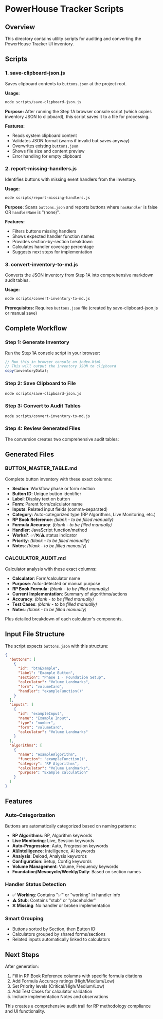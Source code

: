 # PowerHouse Tracker Scripts

## Overview

This directory contains utility scripts for auditing and converting the PowerHouse Tracker UI inventory.

## Scripts

### 1. save-clipboard-json.js
Saves clipboard contents to `buttons.json` at the project root.

**Usage:**
```bash
node scripts/save-clipboard-json.js
```

**Purpose:** After running the Step 1A browser console script (which copies inventory JSON to clipboard), this script saves it to a file for processing.

**Features:**
- Reads system clipboard content
- Validates JSON format (warns if invalid but saves anyway)
- Overwrites existing `buttons.json`
- Shows file size and content preview
- Error handling for empty clipboard

### 2. report-missing-handlers.js
Identifies buttons with missing event handlers from the inventory.

**Usage:**
```bash
node scripts/report-missing-handlers.js
```

**Purpose:** Scans `buttons.json` and reports buttons where `hasHandler` is false OR `handlerName` is "(none)".

**Features:**
- Filters buttons missing handlers
- Shows expected handler function names
- Provides section-by-section breakdown
- Calculates handler coverage percentage
- Suggests next steps for implementation

### 3. convert-inventory-to-md.js
Converts the JSON inventory from Step 1A into comprehensive markdown audit tables.

**Usage:**
```bash
node scripts/convert-inventory-to-md.js
```

**Prerequisites:** Requires `buttons.json` file (created by save-clipboard-json.js or manual save)

## Complete Workflow

### Step 1: Generate Inventory
Run the Step 1A console script in your browser:

```javascript
// Run this in browser console on index.html
// This will output the inventory JSON to clipboard
copy(inventoryData);
```

### Step 2: Save Clipboard to File
```bash
node scripts/save-clipboard-json.js
```

### Step 3: Convert to Audit Tables
```bash
node scripts/convert-inventory-to-md.js
```

### Step 4: Review Generated Files
The conversion creates two comprehensive audit tables:

## Generated Files

### BUTTON_MASTER_TABLE.md
Complete button inventory with these exact columns:
- **Section**: Workflow phase or form section
- **Button ID**: Unique button identifier  
- **Label**: Display text on button
- **Form**: Parent form/calculator name
- **Inputs**: Related input fields (comma-separated)
- **Category**: Auto-categorized type (RP Algorithms, Live Monitoring, etc.)
- **RP Book Reference**: *(blank - to be filled manually)*
- **Formula Accuracy**: *(blank - to be filled manually)*  
- **Handler**: JavaScript function/method
- **Works?**: ✅/❌/⚠️ status indicator
- **Priority**: *(blank - to be filled manually)*
- **Notes**: *(blank - to be filled manually)*

### CALCULATOR_AUDIT.md
Calculator analysis with these exact columns:
- **Calculator**: Form/calculator name
- **Purpose**: Auto-detected or manual purpose
- **RP Book Formula**: *(blank - to be filled manually)*
- **Current Implementation**: Summary of algorithms/actions
- **Accuracy**: *(blank - to be filled manually)*
- **Test Cases**: *(blank - to be filled manually)*
- **Notes**: *(blank - to be filled manually)*

Plus detailed breakdown of each calculator's components.

## Input File Structure

The script expects `buttons.json` with this structure:

```json
{
  "buttons": [
    {
      "id": "btnExample",
      "label": "Example Button", 
      "section": "Phase 1 · Foundation Setup",
      "calculator": "Volume Landmarks",
      "form": "volumeCard",
      "handler": "exampleFunction()"
    }
  ],
  "inputs": [
    {
      "id": "exampleInput",
      "name": "Example Input",
      "type": "number",
      "form": "volumeCard",
      "calculator": "Volume Landmarks"
    }
  ],
  "algorithms": [
    {
      "name": "exampleAlgorithm",
      "function": "exampleFunction()",
      "category": "RP Algorithms", 
      "calculator": "Volume Landmarks",
      "purpose": "Example calculation"
    }
  ]
}
```

## Features

### Auto-Categorization
Buttons are automatically categorized based on naming patterns:
- **RP Algorithms**: RP, Algorithm keywords
- **Live Monitoring**: Live, Session keywords
- **Auto-Progression**: Auto, Progression keywords  
- **AI/Intelligence**: Intelligence, AI keywords
- **Analysis**: Deload, Analysis keywords
- **Configuration**: Setup, Config keywords
- **Volume Management**: Volume, Frequency keywords
- **Foundation/Mesocycle/Weekly/Daily**: Based on section names

### Handler Status Detection
- ✅ **Working**: Contains "✅" or "working" in handler info
- ⚠️ **Stub**: Contains "stub" or "placeholder" 
- ❌ **Missing**: No handler or broken implementation

### Smart Grouping
- Buttons sorted by Section, then Button ID
- Calculators grouped by shared forms/sections
- Related inputs automatically linked to calculators

## Next Steps

After generation:
1. Fill in RP Book Reference columns with specific formula citations
2. Add Formula Accuracy ratings (High/Medium/Low)
3. Set Priority levels (Critical/High/Medium/Low)
4. Add Test Cases for calculator validation
5. Include implementation Notes and observations

This creates a comprehensive audit trail for RP methodology compliance and UI functionality.
